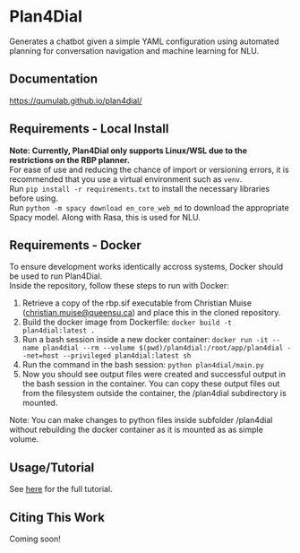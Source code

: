 # Plan4Dial

Generates a chatbot given a simple YAML configuration using automated planning for conversation navigation and machine learning for NLU.

## Documentation
https://qumulab.github.io/plan4dial/

## Requirements - Local Install
**Note: Currently, Plan4Dial only supports Linux/WSL due to the restrictions on the RBP planner.**  
For ease of use and reducing the chance of import or versioning errors, it is recommended that you use a virtual environment such as `venv`.  
Run `pip install -r requirements.txt` to install the necessary libraries before using.  
Run `python -m spacy download en_core_web_md` to download the appropriate Spacy model. Along with Rasa, this is used for NLU.

## Requirements - Docker
To ensure development works identically accross systems, Docker should be used to run Plan4Dial.  
Inside the repository, follow these steps to run with Docker:
1. Retrieve a copy of the rbp.sif executable from Christian Muise (christian.muise@queensu.ca) and place this in the cloned repository.
2. Build the docker image from Dockerfile: `docker build -t plan4dial:latest .`
3. Run a bash session inside a new docker container: `docker run -it --name plan4dial --rm --volume $(pwd)/plan4dial:/root/app/plan4dial --net=host --privileged plan4dial:latest sh`
4. Run the command in the bash session: `python plan4dial/main.py`
5. Now you should see output files were created and successful output in the bash session in the container. You can copy these output files out from the filesystem outside the container, the /plan4dial subdirectory is mounted. 

Note: You can make changes to python files inside subfolder /plan4dial without rebuilding the docker container as it is mounted as as simple volume. 

## Usage/Tutorial
See [here](https://qumulab.github.io/plan4dial/tutorial.html) for the full tutorial.

## Citing This Work
Coming soon!
